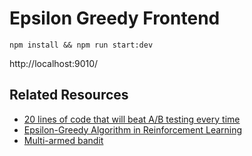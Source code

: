 # Epsilon Greedy Frontend

```
npm install && npm run start:dev
```

http://localhost:9010/

## Related Resources

- [20 lines of code that will beat A/B testing every time](http://stevehanov.ca/blog/index.php?id=132)
- [Epsilon-Greedy Algorithm in Reinforcement Learning](https://www.geeksforgeeks.org/epsilon-greedy-algorithm-in-reinforcement-learning/)
- [Multi-armed bandit](https://en.wikipedia.org/wiki/Multi-armed_bandit)